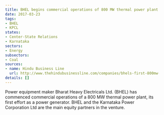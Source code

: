 ```yaml
---
title: BHEL begins commercial operations of 800 MW thermal power plant in Karnataka
date: 2017-03-23
tags:
- BHEL
- KPCL
states:
- Center-State Relations
- Karnataka
sectors:
- Energy
subsectors:
- Coal
sources:
- name: Hindu Business Line
  url: http://www.thehindubusinessline.com/companies/bhels-first-800mw-supercritical-plant-becomes-operational/article9585187.ece
details: []
---
```


Power equipment maker Bharat Heavy Electricals Ltd. (BHEL) has commenced commercial operations of a 800 MW thermal power plant, its first effort as a power generator. BHEL and the Karnataka Power Corporation Ltd are the main equity partners in the venture.
